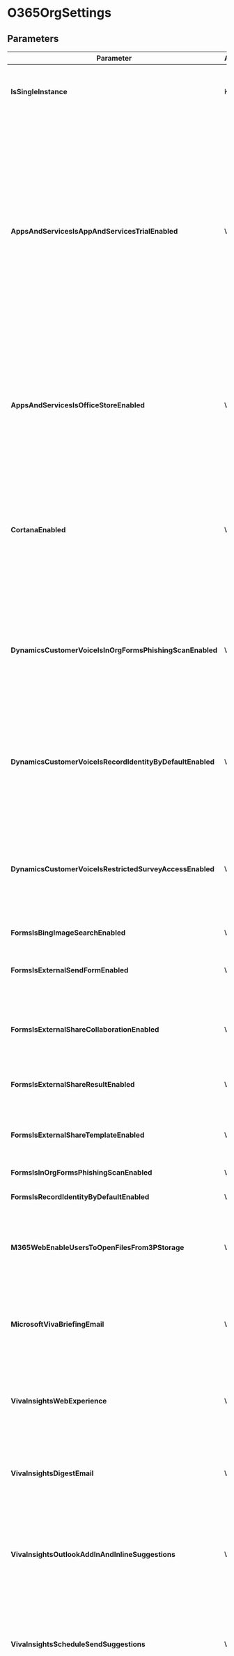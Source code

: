 ﻿# O365OrgSettings

## Parameters

| Parameter | Attribute | DataType | Description | Allowed Values |
| --- | --- | --- | --- | --- |
| **IsSingleInstance** | Key | String | Specifies the resource is a single instance, the value must be 'Yes' | `Yes` |
| **AppsAndServicesIsAppAndServicesTrialEnabled** | Write | Boolean | Allow people in your organization to start trial subscriptions for apps and services that support trials. Admins manage licenses for these trials in the same way as other licenses in your organization. Only admins can upgrade these trials to paid subscriptions, so they wonât affect your billing. | |
| **AppsAndServicesIsOfficeStoreEnabled** | Write | Boolean | Allow people in your organization to access the Office Store using their work account. The Office Store provides access to apps that aren't curated or managed by Microsoft. | |
| **CortanaEnabled** | Write | Boolean | Allow Cortana in windows 10 (version 1909 and earlier), and the Cortana app on iOS and Android, to access Microsoft-hosted data on behalf of people in your organization. | |
| **DynamicsCustomerVoiceIsInOrgFormsPhishingScanEnabled** | Write | Boolean | Automatically block any internal surveys that request confidential information. Admins will be notified in the Message Center when a survey is blocked. | |
| **DynamicsCustomerVoiceIsRecordIdentityByDefaultEnabled** | Write | Boolean | Capture the first and last names of respondents in your organization that complete a survey. You can still change this for individual surveys. | |
| **DynamicsCustomerVoiceIsRestrictedSurveyAccessEnabled** | Write | Boolean | Capture the first and last names of respondents in your organization that complete a survey. You can still change this for individual surveys. | |
| **FormsIsBingImageSearchEnabled** | Write | Boolean | Allow YouTube and Bing. | |
| **FormsIsExternalSendFormEnabled** | Write | Boolean | External Sharing - Send a link to the form and collect responses. | |
| **FormsIsExternalShareCollaborationEnabled** | Write | Boolean | External Sharing - Share to collaborate on the form layout and structure. | |
| **FormsIsExternalShareResultEnabled** | Write | Boolean | External Sharing - Share form result summary. | |
| **FormsIsExternalShareTemplateEnabled** | Write | Boolean | External Sharing - Share the form as a template that can be duplicated. | |
| **FormsIsInOrgFormsPhishingScanEnabled** | Write | Boolean | Phishing protection. | |
| **FormsIsRecordIdentityByDefaultEnabled** | Write | Boolean | Record names of people in your org. | |
| **M365WebEnableUsersToOpenFilesFrom3PStorage** | Write | Boolean | Let users open files stored in third-party storage services in Microsoft 365 on the Web. | |
| **MicrosoftVivaBriefingEmail** | Write | Boolean | Specifies whether or not to let people in your organization receive Briefing email from Microsoft Viva. | |
| **VivaInsightsWebExperience** | Write | Boolean | Specifies whether or not to allow users to have access to use the Viva Insights web experience. | |
| **VivaInsightsDigestEmail** | Write | Boolean | Specifies whether or not to allow users to have access to use the Viva Insights digest email feature. | |
| **VivaInsightsOutlookAddInAndInlineSuggestions** | Write | Boolean | Specifies whether or not to allow users to have access to use the Viva Insights Outlook add-in and inline suggestions. | |
| **VivaInsightsScheduleSendSuggestions** | Write | Boolean | Specifies whether or not to allow users to have access to use the Viva Insights schedule send suggestions feature. | |
| **PlannerAllowCalendarSharing** | Write | Boolean | Allow Planner users to publish their plans and assigned tasks to Outlook or other calendars through iCalendar feeds. | |
| **ToDoIsExternalJoinEnabled** | Write | Boolean | To Do - Allow external users to join. | |
| **ToDoIsExternalShareEnabled** | Write | Boolean | To Do - Allow sharing with external users. | |
| **ToDoIsPushNotificationEnabled** | Write | Boolean | To Do - Allow your users to receive push notifications. | |
| **AdminCenterReportDisplayConcealedNames** | Write | Boolean | Controls whether or not the Admin Center reports will conceale user, group and site names. | |
| **CustomerLockboxEnabled** | Write | Boolean | Determines if the customer lockbox should require approval for all data access requests or not. | |
| **InstallationOptionsUpdateChannel** | Write | String | Defines how often you want your users to get feature updates for Microsoft 365 apps installed on devices running Windows | `current`, `monthlyEnterprise`, `semiAnnual` |
| **InstallationOptionsAppsForWindows** | Write | StringArray[] | Defines the apps users can install on Windows and mobile devices. | `isVisioEnabled`, `isSkypeForBusinessEnabled`, `isProjectEnabled`, `isMicrosoft365AppsEnabled` |
| **InstallationOptionsAppsForMac** | Write | StringArray[] | Defines the apps users can install on Mac devices. | `isSkypeForBusinessEnabled`, `isMicrosoft365AppsEnabled` |
| **Credential** | Write | PSCredential | Credentials of the Global Admin | |
| **ApplicationId** | Write | String | Id of the Azure Active Directory application to authenticate with. | |
| **TenantId** | Write | String | Id of the Azure Active Directory tenant used for authentication. | |
| **ApplicationSecret** | Write | PSCredential | Secret of the Azure Active Directory tenant used for authentication. | |
| **CertificateThumbprint** | Write | String | Thumbprint of the Azure Active Directory application's authentication certificate to use for authentication. | |
| **ManagedIdentity** | Write | Boolean | Managed ID being used for authentication. | |
| **AccessTokens** | Write | StringArray[] | Access token used for authentication. | |

## Description

This resource configures the Org settings for a Microsoft 365 tenant.

## Permissions

### Microsoft Graph

To authenticate with the Microsoft Graph API, this resource required the following permissions:

#### Delegated permissions

- **Read**

    - Application.ReadWrite.All, ReportSettings.Read.All, OrgSettings-Microsoft365Install.Read.All, OrgSettings-Forms.Read.All, OrgSettings-Todo.Read.All, OrgSettings-AppsAndServices.Read.All, OrgSettings-DynamicsVoice.Read.All

- **Update**

    - Application.ReadWrite.All, ReportSettings.ReadWrite.All, OrgSettings-Microsoft365Install.ReadWrite.All, OrgSettings-Forms.ReadWrite.All, OrgSettings-Todo.ReadWrite.All, OrgSettings-DynamicsVoice.ReadWrite.All, OrgSettings-AppsAndServices.Read.All

#### Application permissions

- **Read**

    - Application.ReadWrite.All, ReportSettings.Read.All, OrgSettings-Microsoft365Install.Read.All, OrgSettings-Forms.Read.All, OrgSettings-Todo.Read.All, OrgSettings-AppsAndServices.Read.All, OrgSettings-DynamicsVoice.Read.All, Tasks.Read.All

- **Update**

    - Application.ReadWrite.All, ReportSettings.ReadWrite.All, OrgSettings-Microsoft365Install.ReadWrite.All, OrgSettings-Forms.ReadWrite.All, OrgSettings-Todo.ReadWrite.All, OrgSettings-AppsAndServices.ReadWrite.All, OrgSettings-DynamicsVoice.ReadWrite.All, Tasks.ReadWrite.All

## Examples

### Example 1

This example is used to test new resources and showcase the usage of new resources being worked on.
It is not meant to use as a production baseline.

```powershell
Configuration Example
{
    param(
        [Parameter(Mandatory = $true)]
        [PSCredential]
        $Credscredential
    )

    Import-DscResource -ModuleName Microsoft365DSC

    node localhost
    {
        O365OrgSettings 'O365OrgSettings'
        {
            AdminCenterReportDisplayConcealedNames     = $True;
            Credential                                 = $Credscredential;
            IsSingleInstance                           = "Yes";
            M365WebEnableUsersToOpenFilesFrom3PStorage = $False;
            PlannerAllowCalendarSharing                = $False
        }
    }
}
```

